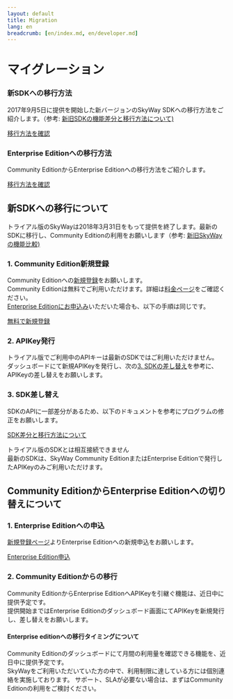 ```yaml
---
layout: default
title: Migration
lang: en
breadcrumb: [en/index.md, en/developer.md]
---
```


# マイグレーション

<div id="accordion" role="tablist">
  <!-- controller -->
  <div class="row card-row">
    <div class="col-lg-6">
      <div class="card">
        <div class="card-body" role="tab" id="headingOne">
          <h3 class="card-title"><span>新SDKへの</span><wbr><span>移行方法</span></h3>
          <p class="card-text">2017年9月5日に提供を開始した新バージョンのSkyWay SDKへの移行方法をご紹介します。（参考: <a href="https://github.com/nttcom/skyway-sdk-migration-docs" target="_target">新旧SDKの機能差分と移行方法について)</a></p>
            <a class="btn btn-outline-primary collapsed" data-toggle="collapse" href="#toECLWebRTC" aria-expanded="true" aria-controls="toECLWebRTC">
              移行方法を確認
            </a>
        </div>
      </div>
    </div>
    <div class="col-lg-6">
      <div class="card">
        <div class="card-body" role="tab" id="headingTwo">
          <h3 class="card-title"><span>Enterprise Edition</span><wbr><span>への</span><wbr><span>移行方法</span></h3>
          <p class="card-text">Community EditionからEnterprise Editionへの移行方法をご紹介します。</p>
          <a class="btn btn-outline-primary collapsed" data-toggle="collapse" href="#toEnterprise" aria-expanded="false" aria-controls="toEnterprise">
            移行方法を確認
          </a>
        </div>
      </div>
    </div>
  </div>

  <!-- content -->
  <div class="card card-borderless">
    <div id="toECLWebRTC" class="collapse" role="tabpanel" aria-labelledby="headingOne" data-parent="#accordion">
      <div class="card-body">
        <h2>新SDKヘの移行について</h2>
        <p>トライアル版のSkyWayは2018年3月31日をもって提供を終了します。最新のSDKに移行し、Community Editionの利用をお願いします（参考: <a href="https://support.skyway.io/hc/ja" target="_target">新旧SkyWayの機能比較)</a></p>
        <h3>1. Community Edition新規登録</h3>
        <p>
          Community Editionヘの<a href="./signup.html">新規登録</a>をお願いします。<br>
          Community Editionは無料でご利用いただけます。詳細は<a href="./singup.html">料金ページ</a>をご確認ください。<br>
          <a href="./contactus.html">Enterprise Editionにお申込み</a>いただいた場合も、以下の手順は同じです。
        </p>
        <a href="./signup.html" class="btn btn-primary">無料で新規登録</a>
        <h3>2. APIKey発行</h3>
        <p>
          トライアル版でご利用中のAPIキーは最新のSDKではご利用いただけません。<br>
          ダッシュボードにて新規APIKeyを発行し、次の<a href="#3-SDK差し替え">3. SDKの差し替え</a>を参考に、APIKeyの差し替えをお願いします。
        </p>
        <h3 id="3-SDK差し替え">3. SDK差し替え</h3>
        <p>
          SDKのAPIに一部差分があるため、以下のドキュメントを参考にプログラムの修正をお願いします。
        </p>
        <p><a href="https://github.com/nttcom/skyway-sdk-migration-docs" class="btn btn-primary">SDK差分と移行方法について</a></p>
        <div class="alert alert-info" role="alert">
          <p>
            トライアル版のSDKとは相互接続できません<br>
            最新のSDKは、SkyWay Community EditionまたはEnterprise Editionで発行したAPIKeyのみご利用いただけます。
          </p>
        </div>
      </div>
    </div>
  </div>
  <div class="card card-borderless">
    <div id="toEnterprise" class="collapse" role="tabpanel" aria-labelledby="headingTwo" data-parent="#accordion">
      <div class="card-body">
        <h2>Community EditionからEnterprise Editionへの切り替えについて</h2>
        <h3>1. Enterprise Editionへの申込</h3>
        <p><a href="./contactus.html">新規登録ページ</a>よりEnterprise Editionへの新規申込をお願いします。</p>
        <a href="./contactus.html" class="btn btn-primary">Enterprise Edition申込</a>
        <h3>2. Community Editionからの移行</h3>
        <p>
          Community EditionからEnterprise EditionへAPIKeyを引継ぐ機能は、近日中に提供予定です。<br>
          提供開始まではEnterprise Editionのダッシュボード画面にてAPIKeyを新規発行し、差し替えをお願いします。
        </p>
        <h4>Enterprise editionへの移行タイミングについて</h4>
        <p>
          Community Editionのダッシュボードにて月間の利用量を確認できる機能を、近日中に提供予定です。<br>
          SkyWayをご利用いただいていた方の中で、利用制限に達している方には個別連絡を実施しております。
          サポート、SLAが必要ない場合は、まずはCommunity Editionの利用をご検討ください。
        </p>
      </div>
    </div>
  </div>
</div>
